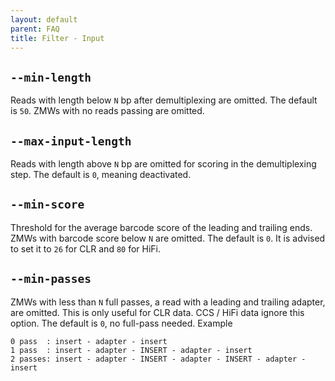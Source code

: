 ```yaml
---
layout: default
parent: FAQ
title: Filter - Input
---
```


## `--min-length`
Reads with length below `N` bp after demultiplexing are omitted. The default is
`50`. ZMWs with no reads passing are omitted.

## `--max-input-length`
Reads with length above `N` bp are omitted for scoring in the demultiplexing
step. The default is `0`, meaning deactivated.

## `--min-score`
Threshold for the average barcode score of the leading and trailing ends.
ZMWs with barcode score below `N` are omitted. The default is `0`.
It is advised to set it to `26` for CLR and `80` for HiFi.

## `--min-passes`
ZMWs with less than `N` full passes, a read with a leading and
trailing adapter, are omitted. This is only useful for CLR data. CCS / HiFi data
ignore this option. The default is `0`, no full-pass needed. Example

    0 pass  : insert - adapter - insert
    1 pass  : insert - adapter - INSERT - adapter - insert
    2 passes: insert - adapter - INSERT - adapter - INSERT - adapter - insert
